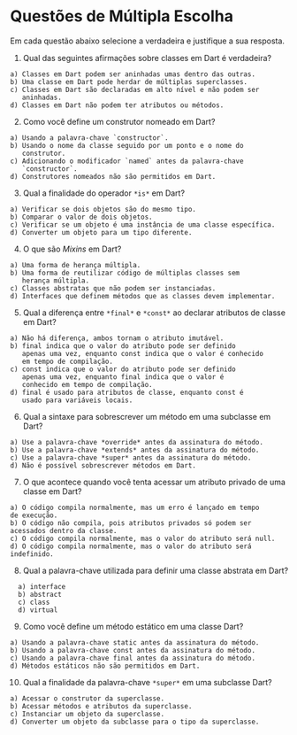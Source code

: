# Questões de Múltipla Escolha #
>
Em cada questão abaixo selecione a verdadeira e justifique a sua resposta.
>

>
1. Qual das seguintes afirmações sobre classes em Dart é verdadeira? 
```
a) Classes em Dart podem ser aninhadas umas dentro das outras. 
b) Uma classe em Dart pode herdar de múltiplas superclasses. 
c) Classes em Dart são declaradas em alto nível e não podem ser 
   aninhadas. 
d) Classes em Dart não podem ter atributos ou métodos.
```
>
>
2. Como você define um construtor nomeado em Dart? 
```
a) Usando a palavra-chave `constructor`. 
b) Usando o nome da classe seguido por um ponto e o nome do 
   construtor. 
c) Adicionando o modificador `named` antes da palavra-chave 
   `constructor`. 
d) Construtores nomeados não são permitidos em Dart.
```
>
>
3. Qual a finalidade do operador `*is*` em Dart? 
```
a) Verificar se dois objetos são do mesmo tipo. 
b) Comparar o valor de dois objetos. 
c) Verificar se um objeto é uma instância de uma classe específica.
d) Converter um objeto para um tipo diferente.
```
>
>
4. O que são *Mixins* em Dart? 
```
a) Uma forma de herança múltipla. 
b) Uma forma de reutilizar código de múltiplas classes sem 
   herança múltipla. 
c) Classes abstratas que não podem ser instanciadas. 
d) Interfaces que definem métodos que as classes devem implementar.
```
>
>
5. Qual a diferença entre `*final*` e `*const*` ao declarar atributos 
   de classe em Dart? 
```
a) Não há diferença, ambos tornam o atributo imutável. 
b) final indica que o valor do atributo pode ser definido 
   apenas uma vez, enquanto const indica que o valor é conhecido 
   em tempo de compilação. 
c) const indica que o valor do atributo pode ser definido 
   apenas uma vez, enquanto final indica que o valor é 
   conhecido em tempo de compilação. 
d) final é usado para atributos de classe, enquanto const é 
   usado para variáveis locais.
```
>
>
6. Qual a sintaxe para sobrescrever um método em uma subclasse 
em Dart? 
```
a) Use a palavra-chave *override* antes da assinatura do método. 
b) Use a palavra-chave *extends* antes da assinatura do método. 
c) Use a palavra-chave *super* antes da assinatura do método. 
d) Não é possível sobrescrever métodos em Dart.
```
>
>
7. O que acontece quando você tenta acessar um atributo privado 
   de uma classe em Dart? 
```
a) O código compila normalmente, mas um erro é lançado em tempo 
de execução. 
b) O código não compila, pois atributos privados só podem ser 
acessados dentro da classe. 
c) O código compila normalmente, mas o valor do atributo será null.
d) O código compila normalmente, mas o valor do atributo será 
indefinido.
```
>
>
8. Qual a palavra-chave utilizada para definir uma classe abstrata
   em Dart? 
 ```
   a) interface 
   b) abstract 
   c) class 
   d) virtual
```
>
> 
9. Como você define um método estático em uma classe Dart? 
```
a) Usando a palavra-chave static antes da assinatura do método. 
b) Usando a palavra-chave const antes da assinatura do método. 
c) Usando a palavra-chave final antes da assinatura do método. 
d) Métodos estáticos não são permitidos em Dart.
```
>
>
10. Qual a finalidade da palavra-chave `*super*` em uma subclasse Dart?
```
a) Acessar o construtor da superclasse. 
b) Acessar métodos e atributos da superclasse. 
c) Instanciar um objeto da superclasse. 
d) Converter um objeto da subclasse para o tipo da superclasse.
```
>
